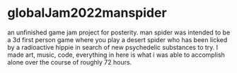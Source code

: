 # globalJam2022manspider
an unfinished game jam project for posterity.
man spider was intended to be a 3d first person game where you play a desert spider who has been licked by a radioactive hippie in search of new psychedelic substances to try. I made art, music, code, everything in here is what i was able to accomplish alone over the course of roughly 72 hours. 
